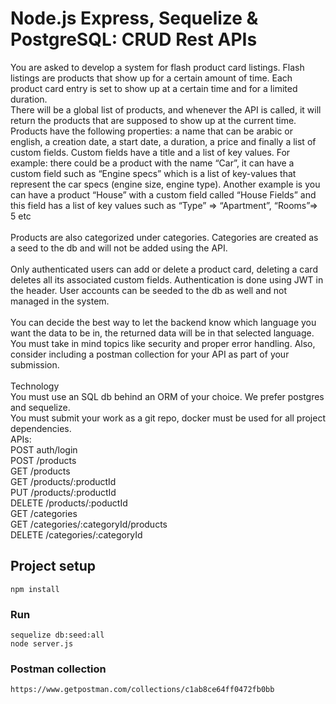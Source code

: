 # Node.js Express, Sequelize & PostgreSQL: CRUD Rest APIs

You are asked to develop a system for flash product card listings. Flash
listings are products that show up for a certain amount of time. Each
product card entry is set to show up at a certain time and for a limited
duration.
<br />
There will be a global list of products, and whenever the API is called, it will
return the products that are supposed to show up at the current time.
<br />
Products have the following properties: a name that can be arabic or
english, a creation date, a start date, a duration, a price and finally a list of
custom fields. Custom fields have a title and a list of key values. For
example: there could be a product with the name “Car”, it can have a
custom field such as “Engine specs” which is a list of key-values that
represent the car specs (engine size, engine type). Another example is you
can have a product “House” with a custom field called “House Fields” and
this field has a list of key values such as “Type” => “Apartment”, “Rooms”=> 5
etc
<br />
<br />
Products are also categorized under categories. Categories are created as
a seed to the db and will not be added using the API.
<br />
<br />
Only authenticated users can add or delete a product card, deleting a
card deletes all its associated custom fields. Authentication is done using
JWT in the header. User accounts can be seeded to the db as well and not
managed in the system.
<br />
<br />
You can decide the best way to let the backend know which language you
want the data to be in, the returned data will be in that selected language.
You must take in mind topics like security and proper error handling. Also,
consider including a postman collection for your API as part of your
submission.
<br />
<br />
Technology
<br />
You must use an SQL db behind an ORM of your choice. We prefer
postgres and sequelize.
<br />
You must submit your work as a git repo, docker must be used for all
project dependencies.
<br />
APIs:
<br />
POST auth/login
<br />
POST /products
<br />
GET /products
<br />
GET /products/:productId
<br />
PUT /products/:productId
<br />
DELETE /products/:poductId
<br />
GET /categories
<br />
GET /categories/:categoryId/products
<br />
DELETE /categories/:categoryId


## Project setup
```
npm install
```

### Run
```
sequelize db:seed:all
node server.js
```
### Postman collection 
```
https://www.getpostman.com/collections/c1ab8ce64ff0472fb0bb
```